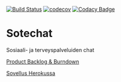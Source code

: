 [![Build Status](https://travis-ci.org/PauliNiva/Sotechat.svg?branch=dev)](https://travis-ci.org/PauliNiva/Sotechat)
[![codecov](https://codecov.io/gh/PauliNiva/Sotechat/branch/dev/graph/badge.svg)](https://codecov.io/gh/PauliNiva/Sotechat)
[![Codacy Badge](https://api.codacy.com/project/badge/Grade/ba56d638436f48048723904e778527e6)](https://www.codacy.com/app/pauli-niva/Sotechat?utm_source=github.com&amp;utm_medium=referral&amp;utm_content=PauliNiva/Sotechat&amp;utm_campaign=Badge_Grade)
# Sotechat
Sosiaali- ja terveyspalveluiden chat

[Product Backlog & Burndown](https://docs.google.com/spreadsheets/d/1EZ8Fifzc0prou_ID6iEhDE1UBWLR6K3_YpwN-ACx0gE/edit?usp=sharing)

[Sovellus Herokussa](http://sotechat.herokuapp.com)


